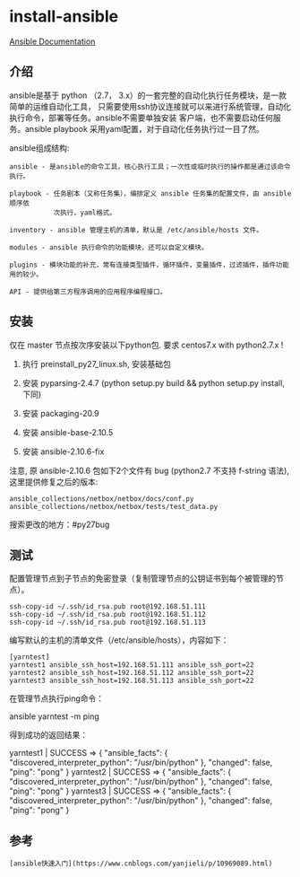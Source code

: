 # install-ansible

[Ansible Documentation](https://docs.ansible.com/ansible/latest/)


## 介绍

ansible是基于 python （2.7， 3.x）的一套完整的自动化执行任务模块，是一款简单的运维自动化工具，
只需要使用ssh协议连接就可以来进行系统管理，自动化执行命令，部署等任务。ansible不需要单独安装
客户端，也不需要启动任何服务。ansible playbook 采用yaml配置，对于自动化任务执行过一目了然。

ansible组成结构:

    ansible - 是ansible的命令工具，核心执行工具；一次性或临时执行的操作都是通过该命令执行。

    playbook - 任务剧本（又称任务集），编排定义 ansible 任务集的配置文件，由 ansible 顺序依
               次执行，yaml格式。

    inventory - ansible 管理主机的清单，默认是 /etc/ansible/hosts 文件。

    modules - ansible 执行命令的功能模块，还可以自定义模块。

    plugins - 模块功能的补充，常有连接类型插件，循环插件，变量插件，过滤插件，插件功能用的较少。

    API - 提供给第三方程序调用的应用程序编程接口。


## 安装

仅在 master 节点按次序安装以下python包. 要求 centos7.x with python2.7.x !

1) 执行 preinstall_py27_linux.sh, 安装基础包

2) 安装 pyparsing-2.4.7 (python setup.py build && python setup.py install, 下同)

3) 安装 packaging-20.9

4) 安装 ansible-base-2.10.5

5) 安装 ansible-2.10.6-fix

注意, 原 ansible-2.10.6 包如下2个文件有 bug (python2.7 不支持 f-string 语法), 这里提供修复之后的版本:

    ansible_collections/netbox/netbox/docs/conf.py
    ansible_collections/netbox/netbox/tests/test_data.py

搜索更改的地方：#py27bug

## 测试

配置管理节点到子节点的免密登录（复制管理节点的公钥证书到每个被管理的节点）。

```
ssh-copy-id ~/.ssh/id_rsa.pub root@192.168.51.111
ssh-copy-id ~/.ssh/id_rsa.pub root@192.168.51.112
ssh-copy-id ~/.ssh/id_rsa.pub root@192.168.51.113
```

编写默认的主机的清单文件（/etc/ansible/hosts），内容如下：

```
[yarntest]
yarntest1 ansible_ssh_host=192.168.51.111 ansible_ssh_port=22
yarntest2 ansible_ssh_host=192.168.51.112 ansible_ssh_port=22
yarntest3 ansible_ssh_host=192.168.51.113 ansible_ssh_port=22
```

在管理节点执行ping命令：

ansible yarntest -m ping

得到成功的返回结果：

yarntest1 | SUCCESS => {
    "ansible_facts": {
        "discovered_interpreter_python": "/usr/bin/python"
    },
    "changed": false,
    "ping": "pong"
}
yarntest2 | SUCCESS => {
    "ansible_facts": {
        "discovered_interpreter_python": "/usr/bin/python"
    },
    "changed": false,
    "ping": "pong"
}
yarntest3 | SUCCESS => {
    "ansible_facts": {
        "discovered_interpreter_python": "/usr/bin/python"
    },
    "changed": false,
    "ping": "pong"
}


## 参考

    [ansible快速入门](https://www.cnblogs.com/yanjieli/p/10969089.html)
